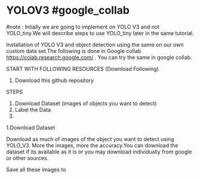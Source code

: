 # YOLOV3 #google_collab

#note : Intially we are going to implement on YOLO V3 and not YOLO_tiny.We will describe steps to use YOLO_tiny later in the same tutorial.

Installation of YOLO V3 and object detection using the same on our own custom data set.The following is done in Google collab https://colab.research.google.com/ . You can try the same in google collab.

START WITH FOLLOWING RESOURCES (Download Following)

1. Download this github repository

STEPS

1. Download Dataset (images of objects you want to detect)
2. Label the Data
3. 

1.Download Dataset

Download as much of images of the object you want to detect using YOLO_V3. More the images, more the accuracy.You can download the dataset if its available as it is or you may download individually from google or other sources.

Save all these images to 
